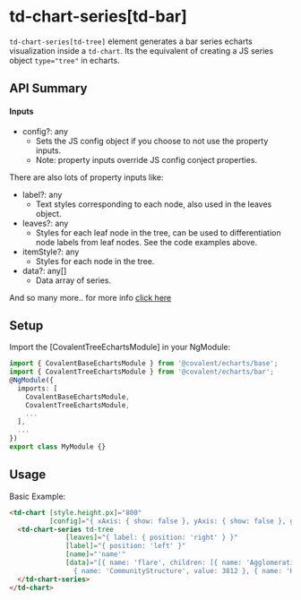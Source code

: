 # td-chart-series[td-bar]

`td-chart-series[td-tree]` element generates a bar series echarts visualization inside a `td-chart`. Its the equivalent of creating a JS series object `type="tree"` in echarts.

## API Summary

#### Inputs

+ config?: any
  + Sets the JS config object if you choose to not use the property inputs.
  + Note: property inputs override JS config conject properties.

There are also lots of property inputs like:

+ label?: any
  + Text styles corresponding to each node, also used in the leaves object.
+ leaves?: any
  + Styles for each leaf node in the tree, can be used to differentiation node labels from leaf nodes. See the code examples above.
+ itemStyle?: any
  + Styles for each node in the tree.
+ data?: any[]
  + Data array of series.

And so many more.. for more info [click here](https://ecomfe.github.io/echarts-doc/public/en/option.html#series-tree)

## Setup

Import the [CovalentTreeEchartsModule] in your NgModule:

```typescript
import { CovalentBaseEchartsModule } from '@covalent/echarts/base';
import { CovalentTreeEchartsModule } from '@covalent/echarts/bar';
@NgModule({
  imports: [
    CovalentBaseEchartsModule,
    CovalentTreeEchartsModule,
    ...
  ],
  ...
})
export class MyModule {}
```

## Usage

Basic Example:

```html
<td-chart [style.height.px]="800" 
          [config]="{ xAxis: { show: false }, yAxis: { show: false }, grid: { borderColor: 'transparent' } }">
  <td-chart-series td-tree
              [leaves]="{ label: { position: 'right' } }"
              [label]="{ position: 'left' }"            
              [name]="'name'"
              [data]="[{ name: 'flare', children: [{ name: 'AgglomerativeCluster', value: 3938 }, 
                { name: 'CommunityStructure', value: 3812 }, { name: 'HierarchicalCluster', value: 6714 }] }]">
  </td-chart-series>
</td-chart>
```
